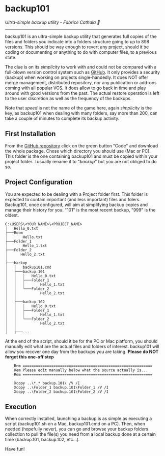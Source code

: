 # backup101

*Ultra-simple backup utility - Fabrice Cathala 🐸*

---

backup101 is an ultra-simple backup utility that generates full copies of the files and folders you indicate into a folders structure going to up to 898 versions. This should be way enough to revert any project, should it be coding or documenting or anything to do with computer files, to a previous state.

The clue is on its *simplicity* to work with and could not be compared with a full-blown version control system such as [GitHub](https://github.com/). It only provides a security (backup) when working on projects single-handedly. It does NOT offer merge management, distributed repository, nor any publication or add-ons coming with all popular VCS. It does allow to go back in time and play around with good versions from the past. The actual restore operation is left to the user discretion as well as the frequency of the backups.

Note that *speed* is not the name of the game here, again *simplicity* is the key, as backup101 when dealing with many folders, say more than 200, can take a couple of minutes to complete its backup activity.

## First Installation

From the [GitHub repository](https://github.com/fcathala/backup101) click on the green button "Code" and download the whole package. Chose which directory you should use (Mac or PC). This folder is the one containing backup101 and must be copied within your project folder. I usually rename it to "*backup*" but you are not obliged to do so.

## Project Configuration

You are expected to be dealing with a Project folder first. This folder is expected to contain important (and less important) files and folers. Backup101, once configured, will aim at simplifying backup copies and manage their history for you. "101" is the most recent backup, "999" is the oldest.

```
C:\USERS\<YOUR_NAME>\<PROJECT_NAME>
│   Hello_0.txt                                                                                                                                                           
├───Boom                                                                                                                                                                  
│       Hello.txt                                                                                                                                                         
├───Folder_1                                                                                                                                                              
│       Hello_1.txt                                                                                                                                                                                                                                                                                                                       
├───Folder_2                                                                                                                                                              
│      Hello_2.txt
│                                                                                                                                                                         
├───backup                                                                                                                                                                
│   │   backup101.cmd                                                                                                                                                     
│   ├───backup.101                                                                                                                                                        
│   │   │   Hello_0.txt                                                                                                                                                   
│   │   ├───Folder_1                                                                                                                                                      
│   │   │       Hello_1.txt                                                                                                                                               
│   │   └───Folder_2                                                                                                                                                      
│   │           Hello_2.txt                                                                                                                                               
│   │
│   ├───backup.102                                                                                                                                                        
│   │   │   Hello_0.txt                                                                                                                                                   
│   │   ├───Folder_1                                                                                                                                                      
│   │   │       Hello_1.txt                                                                                                                                               
│   │   └───Folder_2                                                                                                                                                      
│   │           Hello_2.txt                                                                                                                                               
│   │                                                                                                                                                                     
│   ├───...
```

At the end of the script, should it be for the PC or Mac platform, you should manually edit what are the actual files and folders of interest. backup101 will allow you recover one day from the backups you are taking. **Please do NOT forget this one-off step**

```
	Rem ===========================================================
	Rem Please edit manually below what the source actually is...
	Rem ===========================================================

	Xcopy ..\*.* backup.101\ /V /I
	Xcopy ..\Folder_1 backup.101\Folder_1 /V /I
	Xcopy ..\Folder_2 backup.101\Folder_2 /V /I
```

## Execution

When correctly installed, launching a backup is as simple as executing a script (backup101.sh on a Mac, backup101.cmd on a PC). Then, when needed (hopefully never), you can go and browse your backup folders collection to pull the file(s) you need from a local backup done at a certain time (backup.101, backup.102, etc...).

Have fun!

